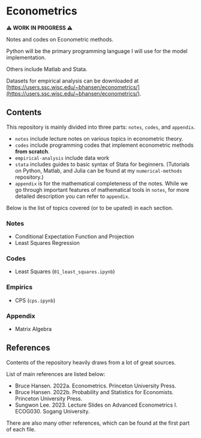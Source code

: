 # Econometrics

**⚠️ WORK IN PROGRESS ⚠️**

Notes and codes on Econometric methods.

Python will be the primary programming language I will use for the model implementation.

Others include Matlab and Stata.

Datasets for empirical analysis can be downloaded at [https://users.ssc.wisc.edu/~bhansen/econometrics/](https://users.ssc.wisc.edu/~bhansen/econometrics/).

## Contents

This repository is mainly divided into three parts: `notes`, `codes`, and `appendix`.

- `notes` include lecture notes on various topics in econometric theory.
- `codes` include programming codes that implement econometric methods **from scratch**.
- `empirical-analysis` include data work
- `stata` includes guides to basic syntax of Stata for beginners. (Tutorials on Python, Matlab, and Julia can be found at my `numerical-methods` repository.)
- `appendix` is for the mathematical completeness of the notes. While we go through important features of mathematical tools in `notes`, for more detailed description you can refer to `appendix`. 

Below is the list of topics covered (or to be upated) in each section.

### Notes

- Conditional Expectation Function and Projection
- Least Squares Regression

### Codes

- Least Squares (`01_least_squares.ipynb`)

### Empirics

- CPS (`cps.ipynb`)

### Appendix

- Matrix Algebra

## References

Contents of the repository heavily draws from a lot of great sources.

List of main references are listed below:

- Bruce Hansen. 2022a. Econometrics. Princeton University Press.
- Bruce Hansen. 2022b. Probability and Statistics for Economists. Princeton University Press.
- Sungwon Lee. 2023. Lecture Slides on Advanced Econometrics I. ECOG030. Sogang University.

There are also many other references, which can be found at the first part of each file.